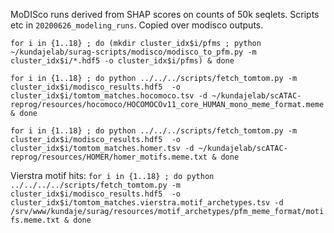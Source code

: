 MoDISco runs derived from SHAP scores on counts of 50k seqlets. Scripts etc in `20200626_modeling_runs`. Copied over modisco outputs.

`for i in {1..18} ; do (mkdir cluster_idx$i/pfms ; python ~/kundajelab/surag-scripts/modisco/modisco_to_pfm.py -m cluster_idx$i/*.hdf5 -o cluster_idx$i/pfms) & done`

`for i in {1..18} ; do python ../../../scripts/fetch_tomtom.py -m cluster_idx$i/modisco_results.hdf5  -o cluster_idx$i/tomtom_matches.hocomoco.tsv -d ~/kundajelab/scATAC-reprog/resources/hocomoco/HOCOMOCOv11_core_HUMAN_mono_meme_format.meme & done`

`for i in {1..18} ; do python ../../../scripts/fetch_tomtom.py -m cluster_idx$i/modisco_results.hdf5  -o cluster_idx$i/tomtom_matches.homer.tsv -d ~/kundajelab/scATAC-reprog/resources/HOMER/homer_motifs.meme.txt & done`

Vierstra motif hits:
`for i in {1..18} ; do python ../../../../scripts/fetch_tomtom.py -m cluster_idx$i/modisco_results.hdf5  -o cluster_idx$i/tomtom_matches.vierstra.motif_archetypes.tsv -d /srv/www/kundaje/surag/resources/motif_archetypes/pfm_meme_format/motifs.meme.txt & done`
